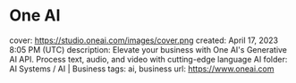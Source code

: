 # One AI

cover: https://studio.oneai.com/images/cover.png
created: April 17, 2023 8:05 PM (UTC)
description: Elevate your business with One AI's Generative AI API. Process text, audio, and video with cutting-edge language AI
folder: AI Systems / AI | Business
tags: ai, business
url: https://www.oneai.com